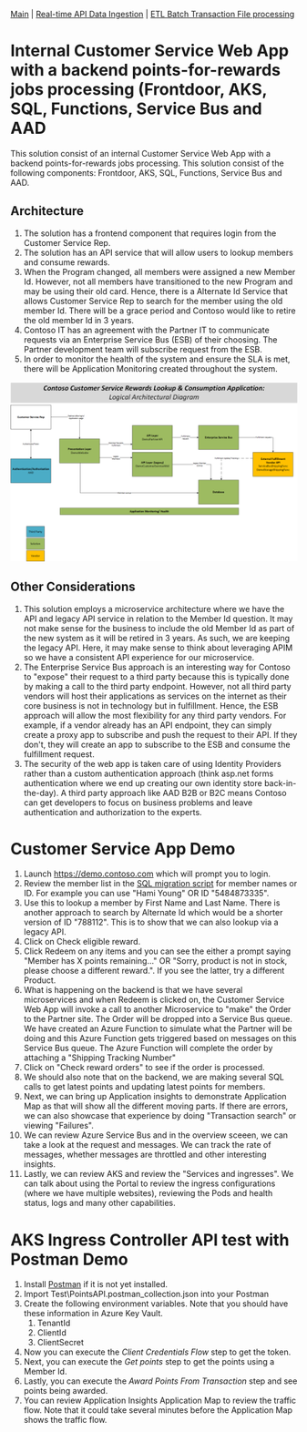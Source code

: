 [Main](README.md) | [Real-time API Data Ingestion](AKS.md) | [ETL Batch Transaction File processing](DATAFACTORY.md)

# Internal Customer Service Web App with a backend points-for-rewards jobs processing (Frontdoor, AKS, SQL, Functions, Service Bus and AAD

This solution consist of an internal Customer Service Web App with a backend points-for-rewards jobs processing. This solution consist of the following components: Frontdoor, AKS, SQL, Functions, Service Bus and AAD.

## Architecture
1. The solution has a frontend component that requires login from the Customer Service Rep.
2. The solution has an API service that will allow users to lookup members and consume rewards.
3. When the Program changed, all members were assigned a new Member Id. However, not all members have transitioned to the new Program and may be using their old card. Hence, there is a Alternate Id Service that allows Customer Service Rep to search for the member using the old member Id. There will be a grace period and Contoso would like to retire the old member Id in 3 years.
4. Contoso IT has an agreement with the Partner IT to communicate requests via an Enterprise Service Bus (ESB) of their choosing. The Partner development team will subscribe request from the ESB.
5. In order to monitor the health of the system and ensure the SLA is met, there will be Application Monitoring created throughout the system.

![Architecture](/Architecture/APP.png)

## Other Considerations
1. This solution employs a microservice architecture where we have the API and legacy API service in relation to the Member Id question. It may not make sense for the business to include the old Member Id as part of the new system as it will be retired in 3 years. As such, we are keeping the legacy API. Here, it may make sense to think about leveraging APIM so we have a consistent API experience for our microservice.
2. The Enterprise Service Bus approach is an interesting way for Contoso to "expose" their request to a third party because this is typically done by making a call to the third party endpoint. However, not all third party vendors will host their applications as services on the internet as their core business is not in technology but in fulfillment. Hence, the ESB approach will allow the most flexibility for any third party vendors. For example, if a vendor already has an API endpoint, they can simply create a proxy app to subscribe and push the request to their API. If they don't, they will create an app to subscribe to the ESB and consume the fulfillment request.
3. The security of the web app is taken care of using Identity Providers rather than a custom authentication approach (think asp.net forms authentication where we end up creating our own identity store back-in-the-day). A third party approach like AAD B2B or B2C means Contoso can get developers to focus on business problems and leave authentication and authorization to the experts.

# Customer Service App Demo
1. Launch https://demo.contoso.com which will prompt you to login. 
2. Review the member list in the [SQL migration script](DB/Migrations.sql) for member names or ID. For example you can use "Hami Young" OR ID "5484873335".
3. Use this to lookup a member by First Name and Last Name. There is another approach to search by Alternate Id which would be a shorter version of ID "788112". This is to show that we can also lookup via a legacy API.
4. Click on Check eligible reward.
5. Click Redeem on any items and you can see the either a prompt saying "Member has X points remaining..." OR "Sorry, product is not in stock, please choose a different reward.". If you see the latter, try a different Product.
6. What is happening on the backend is that we have several microservices and when Redeem is clicked on, the Customer Service Web App will invoke a call to another Microservice to "make" the Order to the Partner site. The Order will be dropped into a Service Bus queue. We have created an Azure Function to simulate what the Partner will be doing and this Azure Function gets triggered based on messages on this Service Bus queue. The Azure Function will complete the order by attaching a "Shipping Tracking Number"
7. Click on "Check reward orders" to see if the order is processed.
8. We should also note that on the backend, we are making several SQL calls to get latest points and updating latest points for members.
9. Next, we can bring up Application insights to demonstrate Application Map as that will show all the different moving parts. If there are errors, we can also showcase that experience by doing "Transaction search" or viewing "Failures".
10. We can review Azure Service Bus and in the overview sceeen, we can take a look at the request and messages. We can track the rate of messages, whether messages are throttled and other interesting insights.
11. Lastly, we can review AKS and review the "Services and ingresses". We can talk about using the Portal to review the ingress configurations (where we have multiple websites), reviewing the Pods and health status, logs and many other capabilities.

# AKS Ingress Controller API test with Postman Demo
1. Install [Postman](https://www.postman.com/downloads/) if it is not yet installed. 
2. Import Test\PointsAPI.postman_collection.json into your Postman
3. Create the following environment variables. Note that you should have these information in Azure Key Vault.
    1. TenantId
    2. ClientId
    3. ClientSecret
4. Now you can execute the *Client Credentials Flow* step to get the token.
5. Next, you can execute the *Get points* step to get the points using a Member Id.
6. Lastly, you can execute the *Award Points From Transaction* step and see points being awarded.
7. You can review Application Insights Application Map to review the traffic flow. Note that it could take several minutes before the Application Map shows the traffic flow.